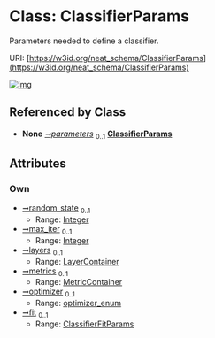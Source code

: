 
# Class: ClassifierParams


Parameters needed to define a classifier.

URI: [https://w3id.org/neat_schema/ClassifierParams](https://w3id.org/neat_schema/ClassifierParams)


[![img](https://yuml.me/diagram/nofunky;dir:TB/class/[MetricContainer],[LayerContainer],[ClassifierFitParams]<fit%200..1-++[ClassifierParams&#124;random_state:integer%20%3F;max_iter:integer%20%3F;optimizer:optimizer_enum%20%3F],[MetricContainer]<metrics%200..1-++[ClassifierParams],[LayerContainer]<layers%200..1-++[ClassifierParams],[Classifier]++-%20parameters%200..1>[ClassifierParams],[ClassifierFitParams],[Classifier])](https://yuml.me/diagram/nofunky;dir:TB/class/[MetricContainer],[LayerContainer],[ClassifierFitParams]<fit%200..1-++[ClassifierParams&#124;random_state:integer%20%3F;max_iter:integer%20%3F;optimizer:optimizer_enum%20%3F],[MetricContainer]<metrics%200..1-++[ClassifierParams],[LayerContainer]<layers%200..1-++[ClassifierParams],[Classifier]++-%20parameters%200..1>[ClassifierParams],[ClassifierFitParams],[Classifier])

## Referenced by Class

 *  **None** *[➞parameters](classifier__parameters.md)*  <sub>0..1</sub>  **[ClassifierParams](ClassifierParams.md)**

## Attributes


### Own

 * [➞random_state](classifierParams__random_state.md)  <sub>0..1</sub>
     * Range: [Integer](types/Integer.md)
 * [➞max_iter](classifierParams__max_iter.md)  <sub>0..1</sub>
     * Range: [Integer](types/Integer.md)
 * [➞layers](classifierParams__layers.md)  <sub>0..1</sub>
     * Range: [LayerContainer](LayerContainer.md)
 * [➞metrics](classifierParams__metrics.md)  <sub>0..1</sub>
     * Range: [MetricContainer](MetricContainer.md)
 * [➞optimizer](classifierParams__optimizer.md)  <sub>0..1</sub>
     * Range: [optimizer_enum](optimizer_enum.md)
 * [➞fit](classifierParams__fit.md)  <sub>0..1</sub>
     * Range: [ClassifierFitParams](ClassifierFitParams.md)
